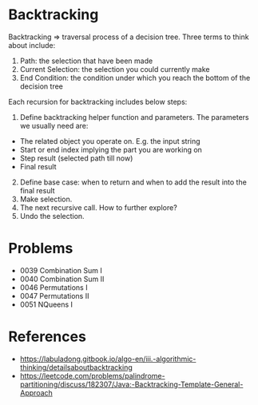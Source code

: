 # Backtracking 
Backtracking => traversal process of a decision tree. Three terms to think about include:

1. Path: the selection that have been made
2. Current Selection: the selection you could currently make 
3. End Condition: the condition under which you reach the bottom of the decision tree

Each recursion for backtracking includes below steps:
1. Define backtracking helper function and parameters. The parameters we usually need are:
 - The related object you operate on. E.g. the input string
 - Start or end index implying the part you are working on
 - Step result (selected path till now)
 - Final result
2. Define base case: when to return and when to add the result into the final result
3. Make selection.
4. The next recursive call. How to further explore? 
5. Undo the selection.

# Problems 
- 0039 Combination Sum I
- 0040 Combination Sum II
- 0046 Permutations I
- 0047 Permutations II
- 0051 NQueens I

# References 
- https://labuladong.gitbook.io/algo-en/iii.-algorithmic-thinking/detailsaboutbacktracking
- https://leetcode.com/problems/palindrome-partitioning/discuss/182307/Java:-Backtracking-Template-General-Approach